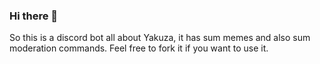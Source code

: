 ### Hi there 👋
So this is a discord bot all about Yakuza, it has sum memes and also sum moderation commands. Feel free to fork it if you want to use it.

<!--
**The-Dragon-of-Dojima/The-Dragon-of-Dojima** is a ✨ _special_ ✨ repository because its `README.md` (this file) appears on your GitHub profile.

Here are some ideas to get you started:

- 🔭 I’m currently working on ...
- 🌱 I’m currently learning ...
- 👯 I’m looking to collaborate on ...
- 🤔 I’m looking for help with ...
- 💬 Ask me about ...
- 📫 How to reach me: ...
- 😄 Pronouns: ...
- ⚡ Fun fact: ...
-->
